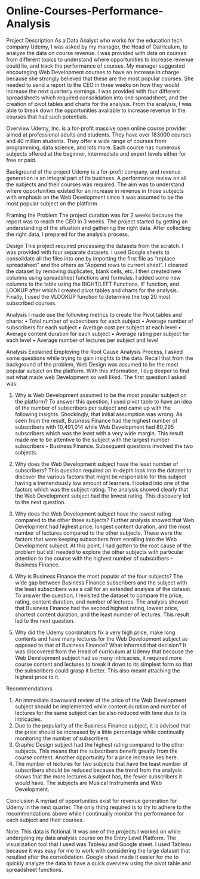 # Online-Courses-Performance-Analysis

Project Description
As a Data Analyst who works for the education tech company Udemy, I was asked by my manager, the Head of Curriculum, to analyze the data on course revenue. I was provided with data on courses from different topics to understand where opportunities to increase revenue could lie, and track the performance of courses.
My manager suggested encouraging Web Development courses to have an increase in charge because she strongly believed that these are the most popular courses. She needed to send a report to the CEO in three weeks on how they would increase the next quarterly earnings.
I was provided with four different spreadsheets which required consolidation into one spreadsheet, and the creation of pivot tables and charts for the analysis.
From the analysis, I was able to break down the opportunities available to increase revenue in the courses that had such potentials.

Overview
Udemy, Inc. is a for-profit massive open online course provider aimed at professional adults and students. They have over 183000 courses and 40 million students. They offer a wide range of courses from programming, data science, and lots more. Each course has numerous subjects offered at the beginner, intermediate and expert levels either for free or paid.

Background of the project
Udemy is a for-profit company, and revenue generation is an integral part of its business. A performance review on all the subjects and their courses was required. The aim was to understand where opportunities existed for an increase in revenue in those subjects with emphasis on the Web Development since it was assumed to be the most popular subject on the platform.

Framing the Problem
The project duration was for 2 weeks because the report was to reach the CEO in 3 weeks. The project started by getting an understanding of the situation and gathering the right data. After collecting the right data, I prepared for the analysis process.

Design 
This project required processing the datasets from the scratch. I was provided with four separate datasets. I used Google sheets to consolidate all the files into one by importing the first file as “replace spreadsheet” and the others as “Append rows to current sheet”. 
I cleaned the dataset by removing duplicates, blank cells, etc. I then created new columns using spreadsheet functions and formulas. I added some new columns to the table using the RIGHT/LEFT Functions, IF function, and LOOKUP after which I created pivot tables and charts for the analysis. Finally, I used the VLOOKUP function to determine the top 20 most subscribed courses.

Analysis
I made use the following metrics to create the Pivot tables and charts:
•	Total number of subscribers for each subject 
•	Average number of subscribers for each subject 
•	Average cost per subject at each level 
•	Average content duration for each subject 
•	Average rating per subject for each level 
•	Average number  of lectures per subject and level


Analysis Explained
Employing the Root Cause Analysis Process, I asked some questions while trying to gain insights to the data.
Recall that from the background of the problem, Web Design was assumed to be the most popular subject on the platform. With this information, I dug deeper to find out what made web Development so well liked.
The first question I asked was:
1. Why is Web Development assumed to be the most popular subject on the platform?
To answer this question, I used pivot table to have an idea of the number of subscribers per subject and came up with the following insights.
Shockingly, that initial assumption was wrong. As seen from the result, Business Finance had the highest number of subscribers with 10,491,014 while Web Development had 80,295 subscribers which was the least with a very wide margin.
This result made me to be attentive to the subject with the largest number subscribers – Business Finance. Subsequent questions involved the two subjects.

2. Why does the Web Development subject have the least number of subscribers?
This question required an in-depth look into the dataset to discover the various factors that might be responsible for this subject having a tremendously low amount of learners. I looked into one of the factors which was the subject rating. The analysis showed clearly that the Web Development subject had the lowest rating. This discovery led to the next question.

3. Why does the Web Development subject have the lowest rating compared to the other three subjects?
Further analysis showed that Web Development had highest price, longest content duration, and the most number of lectures compared to the other subjects. These were the factors that were keeping subscribers from enrolling into the Web Development subject. 
At this point, I had gotten to the root cause of the problem but still needed to explore the other subjects with particular attention to the course with the highest number of subscribers – Business Finance.

4. Why is Business Finance the most popular of the four subjects?
The wide gap between Business Finance subscribers and the subject with the least subscribers was a call for an extended analysis of the dataset. To answer the question, I revisited the dataset to compare the price, rating, content duration, and number of lectures. The analysis showed that Business Finance had the second highest rating, lowest price, shortest content duration, and the least number of lectures. This result led to the next question.

5. Why did the Udemy coordinators fix a very high price, make long contents and have many lectures for the Web Development subject as opposed to that of Business Finance? What informed that decision?
It was discovered from the Head of curriculum at Udemy that because the Web Development subject had so many intricacies, it required more course content and lectures to break it down to its simplest form so that the subscribers could grasp it better. This also meant attaching the highest price to it.

Recommendations
1.	An immediate downward review of the price of the Web Development subject should be implemented while content duration and number of lectures for the same subject can be also reduced with time due to its intricacies.
2.	Due to the popularity of the Business Finance subject, it is advised that the price should be increased by a little percentage while continually monitoring the number of subscribers.
3.	Graphic Design subject had the highest rating compared to the other subjects. This means that the subscribers benefit greatly from the course content. Another opportunity for a price increase lies here.
4.	The number of lectures for two subjects that have the least number of subscribers should be reduced because the trend from the analysis shows that the more lectures a subject has, the fewer subscribers it would have. The subjects are Musical Instruments and Web Development.

Conclusion
A myriad of opportunities exist for revenue generation for Udemy in the next quarter. The only thing required is to try to adhere to the recommendations above while I continually monitor the performance for each subject and their courses.


Note: This data is fictional. It was one of the projects I worked on while undergoing my data analysis course on the Entry Level Platform.
 The visualization tool that I used was Tableau and Google sheet. I used Tableau because it was easy for me to work with considering the large dataset that resulted after the consolidation. Google sheet made it easier for me to quickly analyze the data to have a quick overview using the pivot table and spreadsheet functions.
